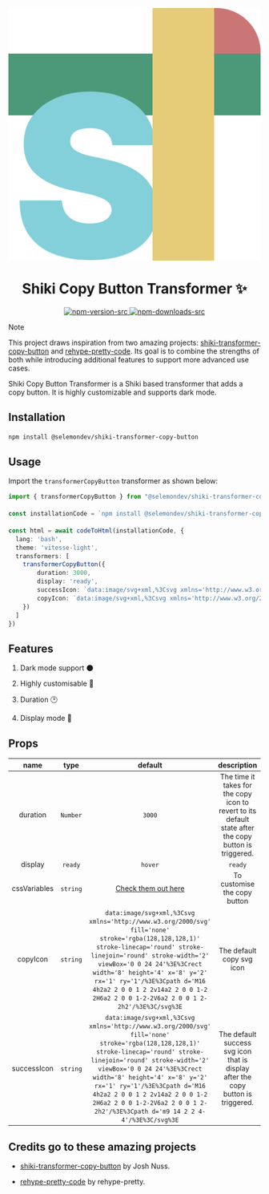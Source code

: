  <p align="center">
<img align="center" src="https://raw.githubusercontent.com/selemondev/shiki-transformer-copy-button/master/assets/logo/shiki-logo.svg" />
<h1 align="center">
Shiki Copy Button Transformer ✨
</h1>
</p>
<p align="center">
  <a href="https://www.npmjs.com/package/@selemondev/shiki-transformer-copy-button">
    <img alt="npm-version-src" src="https://img.shields.io/npm/v/@selemondev/shiki-transformer-copy-button/latest.svg?style=flat&colorA=020420&colorB=00DC82" />
  </a>
  <a href="https://npmjs.com/package/@selemondev/shiki-transformer-copy-button">
    <img alt="npm-downloads-src" src="https://img.shields.io/npm/dm/@selemondev/shiki-transformer-copy-button.svg?style=flat&colorA=020420&colorB=00DC82" />
  </a>
</p>

> [!NOTE]
>This project draws inspiration from two amazing projects: [shiki-transformer-copy-button](https://github.com/joshnuss/shiki-transformer-copy-button) and [rehype-pretty-code](https://github.com/rehype-pretty/rehype-pretty-code). Its goal is to combine the strengths of both while introducing additional features to support more advanced use cases.

Shiki Copy Button Transformer is a Shiki based transformer that adds a copy button. It is highly customizable and supports dark mode.

## Installation

```bash
npm install @selemondev/shiki-transformer-copy-button
```

## Usage

Import the `transformerCopyButton` transformer as shown below:

```ts
import { transformerCopyButton } from "@selemondev/shiki-transformer-copy-button"

const installationCode = `npm install @selemondev/shiki-transformer-copy-button"`

const html = await codeToHtml(installationCode, {
  lang: 'bash',
  theme: 'vitesse-light',
  transformers: [
    transformerCopyButton({
        duration: 3000,
        display: 'ready',
        successIcon: `data:image/svg+xml,%3Csvg xmlns='http://www.w3.org/2000/svg' fill='none' stroke='rgba(128,128,128,1)' stroke-linecap='round' stroke-linejoin='round' stroke-width='2' viewBox='0 0 24 24'%3E%3Crect width='8' height='4' x='8' y='2' rx='1' ry='1'/%3E%3Cpath d='M16 4h2a2 2 0 0 1 2 2v14a2 2 0 0 1-2 2H6a2 2 0 0 1-2-2V6a2 2 0 0 1 2-2h2'/%3E%3Cpath d='m9 14 2 2 4-4'/%3E%3C/svg%3E`,
        copyIcon: `data:image/svg+xml,%3Csvg xmlns='http://www.w3.org/2000/svg' fill='none' stroke='rgba(128,128,128,1)' stroke-linecap='round' stroke-linejoin='round' stroke-width='2' viewBox='0 0 24 24'%3E%3Crect width='8' height='4' x='8' y='2' rx='1' ry='1'/%3E%3Cpath d='M16 4h2a2 2 0 0 1 2 2v14a2 2 0 0 1-2 2H6a2 2 0 0 1-2-2V6a2 2 0 0 1 2-2h2'/%3E%3C/svg%3E`,
    })
  ]
})
```

## Features

1. Dark mode support 🌑

2. Highly customisable 🎨

3. Duration 🕑

4. Display mode 👀

## Props

| name          |     type      |           default         |       description             |
|:-------------:|:-------------:|:-------------------------:|   :-----------------:         |
|  duration   | `Number`      |         `3000`                | The time it takes for the copy icon to revert to its default state after the copy button is triggered. |
|  display   | `ready` | `hover`      |         `ready`           | If the display is set to `hover`, the copy button will be visible when the user interacts with the code block component. If set to `ready`, the copy button will always be visible!  |
|  cssVariables   | `string`      |       [Check them out here](./src/lib/buttonStyles.ts)         | To customise the copy button  |
|  copyIcon   | `string`      |         `data:image/svg+xml,%3Csvg xmlns='http://www.w3.org/2000/svg' fill='none' stroke='rgba(128,128,128,1)' stroke-linecap='round' stroke-linejoin='round' stroke-width='2' viewBox='0 0 24 24'%3E%3Crect width='8' height='4' x='8' y='2' rx='1' ry='1'/%3E%3Cpath d='M16 4h2a2 2 0 0 1 2 2v14a2 2 0 0 1-2 2H6a2 2 0 0 1-2-2V6a2 2 0 0 1 2-2h2'/%3E%3C/svg%3E`                | The default copy svg icon |
|  successIcon   | `string`      |      `data:image/svg+xml,%3Csvg xmlns='http://www.w3.org/2000/svg' fill='none' stroke='rgba(128,128,128,1)' stroke-linecap='round' stroke-linejoin='round' stroke-width='2' viewBox='0 0 24 24'%3E%3Crect width='8' height='4' x='8' y='2' rx='1' ry='1'/%3E%3Cpath d='M16 4h2a2 2 0 0 1 2 2v14a2 2 0 0 1-2 2H6a2 2 0 0 1-2-2V6a2 2 0 0 1 2-2h2'/%3E%3Cpath d='m9 14 2 2 4-4'/%3E%3C/svg%3E`                | The default success svg icon that is display after the copy button is triggered.  |

## Credits go to these amazing projects

- [shiki-transformer-copy-button](https://github.com/joshnuss/shiki-transformer-copy-button) by Josh Nuss.

- [rehype-pretty-code](https://github.com/rehype-pretty/rehype-pretty-code) by rehype-pretty.